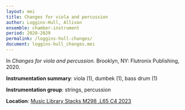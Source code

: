 ```yaml
---
layout: mei
title: Changes for viola and percussion
author: Loggins-Hull, Allison
ensemble: chamber-instrument
period: 2020-2029
permalink: /loggins-hull-changes/
document: loggins-hull_changes.mei
---
```


In *Changes for viola and percussion.* Brooklyn, NY: Flutronix Publishing, 2020.

**Instrumentation summary**: viola (1), dumbek (1), bass drum (1)

**Instrumentation group**: strings, percussion

**Location**: <a href="https://tufts.primo.exlibrisgroup.com/permalink/01TUN_INST/1kc9gia/alma991019011680103851" target="_blank">Music Library Stacks M298 .L65 C4 2023</a>